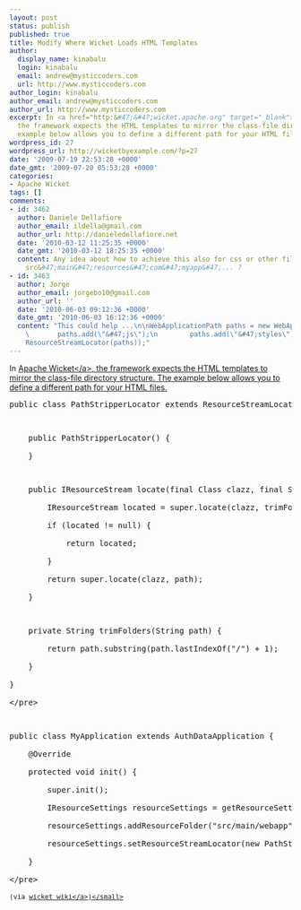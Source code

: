 ```yaml
---
layout: post
status: publish
published: true
title: Modify Where Wicket Loads HTML Templates
author:
  display_name: kinabalu
  login: kinabalu
  email: andrew@mysticcoders.com
  url: http://www.mysticcoders.com
author_login: kinabalu
author_email: andrew@mysticcoders.com
author_url: http://www.mysticcoders.com
excerpt: In <a href="http:&#47;&#47;wicket.apache.org" target="_blank">Apache Wicket<&#47;a>,
  the framework expects the HTML templates to mirror the class-file directory structure.  The
  example below allows you to define a different path for your HTML files.
wordpress_id: 27
wordpress_url: http://wicketbyexample.com/?p=27
date: '2009-07-19 22:53:28 +0000'
date_gmt: '2009-07-20 05:53:28 +0000'
categories:
- Apache Wicket
tags: []
comments:
- id: 3462
  author: Daniele Dellafiore
  author_email: ildella@gmail.com
  author_url: http://danieledellafiore.net
  date: '2010-03-12 11:25:35 +0000'
  date_gmt: '2010-03-12 18:25:35 +0000'
  content: Any idea about how to achieve this also for css or other files stored under
    src&#47;main&#47;resources&#47;com&#47;myapp&#47;... ?
- id: 3463
  author: Jorge
  author_email: jorgebo10@gmail.com
  author_url: ''
  date: '2010-06-03 09:12:36 +0000'
  date_gmt: '2010-06-03 16:12:36 +0000'
  content: "This could help ...\n\nWebApplicationPath paths = new WebApplicationPath(getServletContext());\n\t\tpaths.add(\"\");\n\t\tpaths.add(\"&#47;html\");\n\t\tpaths.add(\"&#47;images\");\n
    \       paths.add(\"&#47;js\");\n        paths.add(\"&#47;styles\");\n      getResourceSettings().setResourceStreamLocator(new
    ResourceStreamLocator(paths));"
---
```

<p>In <a href="http:&#47;&#47;wicket.apache.org" target="_blank">Apache Wicket<&#47;a>, the framework expects the HTML templates to mirror the class-file directory structure.  The example below allows you to define a different path for your HTML files.<a id="more"></a><a id="more-27"></a></p>
<pre lang="java" colla="+">
public class PathStripperLocator extends ResourceStreamLocator {</p>
<p>    public PathStripperLocator() {<br />
    }</p>
<p>    public IResourceStream locate(final Class clazz, final String path) {<br />
        IResourceStream located = super.locate(clazz, trimFolders(path));<br />
        if (located != null) {<br />
            return located;<br />
        }<br />
        return super.locate(clazz, path);<br />
    }</p>
<p>    private String trimFolders(String path) {<br />
        return path.substring(path.lastIndexOf("&#47;") + 1);<br />
    }<br />
}<br />
<&#47;pre></p>
<pre lang="java" colla="+">
public class MyApplication extends AuthDataApplication {<br />
    @Override<br />
    protected void init() {<br />
        super.init();<br />
        IResourceSettings resourceSettings = getResourceSettings();<br />
        resourceSettings.addResourceFolder("src&#47;main&#47;webapp"); &#47;&#47;this path should be changed<br />
        resourceSettings.setResourceStreamLocator(new PathStripperLocator());<br />
    }<br />
<&#47;pre><br />
<small>(via <a href="http:&#47;&#47;cwiki.apache.org&#47;WICKET&#47;control-where-html-files-are-loaded-from.html">wicket wiki<&#47;a>)<&#47;small></p>
